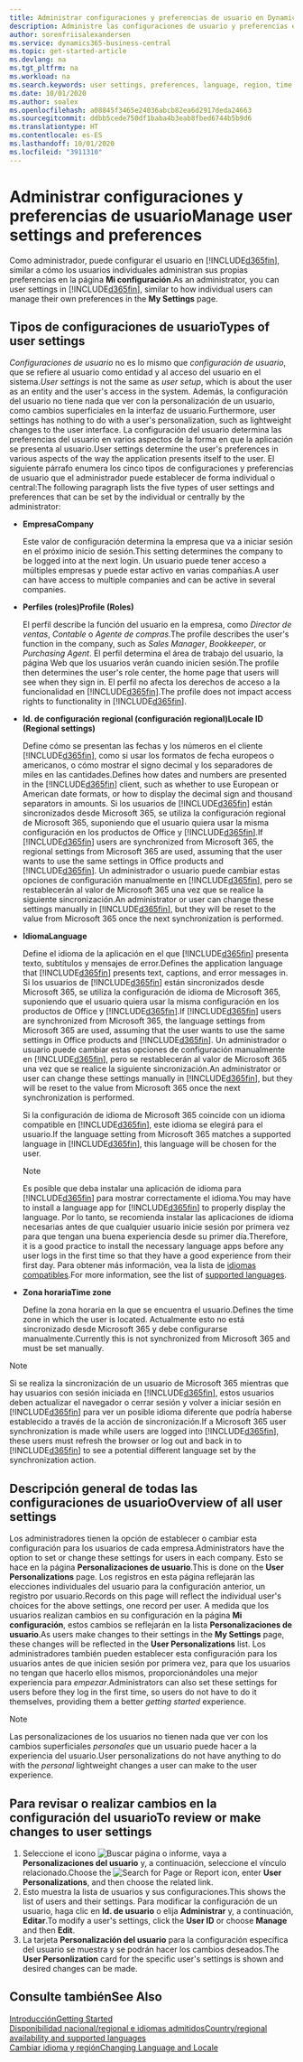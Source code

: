```yaml
---
title: Administrar configuraciones y preferencias de usuario en Dynamics 365 Business Central
description: Administre las configuraciones de usuario y preferencias en Dynamics 365 Business Central.
author: sorenfriisalexandersen
ms.service: dynamics365-business-central
ms.topic: get-started-article
ms.devlang: na
ms.tgt_pltfrm: na
ms.workload: na
ms.search.keywords: user settings, preferences, language, region, time zone, regional settings
ms.date: 10/01/2020
ms.author: soalex
ms.openlocfilehash: a08845f3465e24036abcb82ea6d2917deda24663
ms.sourcegitcommit: ddbb5cede750df1baba4b3eab8fbed6744b5b9d6
ms.translationtype: HT
ms.contentlocale: es-ES
ms.lasthandoff: 10/01/2020
ms.locfileid: "3911310"
---
```

# <a name="manage-user-settings-and-preferences"></a><span data-ttu-id="1b98a-103">Administrar configuraciones y preferencias de usuario</span><span class="sxs-lookup"><span data-stu-id="1b98a-103">Manage user settings and preferences</span></span>

<span data-ttu-id="1b98a-104">Como administrador, puede configurar el usuario en [!INCLUDE[d365fin](includes/d365fin_md.md)], similar a cómo los usuarios individuales administran sus propias preferencias en la página **Mi configuración**.</span><span class="sxs-lookup"><span data-stu-id="1b98a-104">As an administrator, you can user settings in [!INCLUDE[d365fin](includes/d365fin_md.md)], similar to how individual users can manage their own preferences in the **My Settings** page.</span></span>  

## <a name="types-of-user-settings"></a><span data-ttu-id="1b98a-105">Tipos de configuraciones de usuario</span><span class="sxs-lookup"><span data-stu-id="1b98a-105">Types of user settings</span></span>

<span data-ttu-id="1b98a-106">*Configuraciones de usuario* no es lo mismo que *configuración de usuario*, que se refiere al usuario como entidad y al acceso del usuario en el sistema.</span><span class="sxs-lookup"><span data-stu-id="1b98a-106">*User settings* is not the same as *user setup*, which is about the user as an entity and the user's access in the system.</span></span> <span data-ttu-id="1b98a-107">Además, la configuración del usuario no tiene nada que ver con la personalización de un usuario, como cambios superficiales en la interfaz de usuario.</span><span class="sxs-lookup"><span data-stu-id="1b98a-107">Furthermore, user settings has nothing to do with a user's personalization, such as lightweight changes to the user interface.</span></span> <span data-ttu-id="1b98a-108">La configuración del usuario determina las preferencias del usuario en varios aspectos de la forma en que la aplicación se presenta al usuario.</span><span class="sxs-lookup"><span data-stu-id="1b98a-108">User settings determine the user's preferences in various aspects of the way the application presents itself to the user.</span></span> <span data-ttu-id="1b98a-109">El siguiente párrafo enumera los cinco tipos de configuraciones y preferencias de usuario que el administrador puede establecer de forma individual o central:</span><span class="sxs-lookup"><span data-stu-id="1b98a-109">The following paragraph lists the five types of user settings and preferences that can be set by the individual or centrally by the administrator:</span></span>

- <span data-ttu-id="1b98a-110">**Empresa**</span><span class="sxs-lookup"><span data-stu-id="1b98a-110">**Company**</span></span>  

  <span data-ttu-id="1b98a-111">Este valor de configuración determina la empresa que va a iniciar sesión en el próximo inicio de sesión.</span><span class="sxs-lookup"><span data-stu-id="1b98a-111">This setting determines the company to be logged into at the next login.</span></span> <span data-ttu-id="1b98a-112">Un usuario puede tener acceso a múltiples empresas y puede estar activo en varias compañías.</span><span class="sxs-lookup"><span data-stu-id="1b98a-112">A user can have access to multiple companies and can be active in several companies.</span></span>

- <span data-ttu-id="1b98a-113">**Perfiles (roles)**</span><span class="sxs-lookup"><span data-stu-id="1b98a-113">**Profile (Roles)**</span></span>  

  <span data-ttu-id="1b98a-114">El perfil describe la función del usuario en la empresa, como *Director de ventas*, *Contable* o *Agente de compras*.</span><span class="sxs-lookup"><span data-stu-id="1b98a-114">The profile describes the user's function in the company, such as *Sales Manager*, *Bookkeeper*, or *Purchasing Agent*.</span></span> <span data-ttu-id="1b98a-115">El perfil determina el área de trabajo del usuario, la página Web que los usuarios verán cuando inicien sesión.</span><span class="sxs-lookup"><span data-stu-id="1b98a-115">The profile then determines the user's role center, the home page that users will see when they sign in.</span></span> <span data-ttu-id="1b98a-116">El perfil no afecta los derechos de acceso a la funcionalidad en [!INCLUDE[d365fin](includes/d365fin_md.md)].</span><span class="sxs-lookup"><span data-stu-id="1b98a-116">The profile does not impact access rights to functionality in [!INCLUDE[d365fin](includes/d365fin_md.md)].</span></span>  

- <span data-ttu-id="1b98a-117">**Id. de configuración regional (configuración regional)**</span><span class="sxs-lookup"><span data-stu-id="1b98a-117">**Locale ID (Regional settings)**</span></span>  

  <span data-ttu-id="1b98a-118">Define cómo se presentan las fechas y los números en el cliente [!INCLUDE[d365fin](includes/d365fin_md.md)], como si usar los formatos de fecha europeos o americanos, o cómo mostrar el signo decimal y los separadores de miles en las cantidades.</span><span class="sxs-lookup"><span data-stu-id="1b98a-118">Defines how dates and numbers are presented in the [!INCLUDE[d365fin](includes/d365fin_md.md)] client, such as whether to use European or American date formats, or how to display the decimal sign and thousand separators in amounts.</span></span> <span data-ttu-id="1b98a-119">Si los usuarios de [!INCLUDE[d365fin](includes/d365fin_md.md)] están sincronizados desde Microsoft 365, se utiliza la configuración regional de Microsoft 365, suponiendo que el usuario quiera usar la misma configuración en los productos de Office y [!INCLUDE[d365fin](includes/d365fin_md.md)].</span><span class="sxs-lookup"><span data-stu-id="1b98a-119">If [!INCLUDE[d365fin](includes/d365fin_md.md)] users are synchronized from Microsoft 365, the regional settings from Microsoft 365 are used, assuming that the user wants to use the same settings in Office products and [!INCLUDE[d365fin](includes/d365fin_md.md)].</span></span> <span data-ttu-id="1b98a-120">Un administrador o usuario puede cambiar estas opciones de configuración manualmente en [!INCLUDE[d365fin](includes/d365fin_md.md)], pero se restablecerán al valor de Microsoft 365 una vez que se realice la siguiente sincronización.</span><span class="sxs-lookup"><span data-stu-id="1b98a-120">An administrator or user can change these settings manually in [!INCLUDE[d365fin](includes/d365fin_md.md)], but they will be reset to the value from Microsoft 365 once the next synchronization is performed.</span></span>

- <span data-ttu-id="1b98a-121">**Idioma**</span><span class="sxs-lookup"><span data-stu-id="1b98a-121">**Language**</span></span>  

  <span data-ttu-id="1b98a-122">Define el idioma de la aplicación en el que [!INCLUDE[d365fin](includes/d365fin_md.md)] presenta texto, subtítulos y mensajes de error.</span><span class="sxs-lookup"><span data-stu-id="1b98a-122">Defines the application language that [!INCLUDE[d365fin](includes/d365fin_md.md)] presents text, captions, and error messages in.</span></span> <span data-ttu-id="1b98a-123">Si los usuarios de [!INCLUDE[d365fin](includes/d365fin_md.md)] están sincronizados desde Microsoft 365, se utiliza la configuración de idioma de Microsoft 365, suponiendo que el usuario quiera usar la misma configuración en los productos de Office y [!INCLUDE[d365fin](includes/d365fin_md.md)].</span><span class="sxs-lookup"><span data-stu-id="1b98a-123">If [!INCLUDE[d365fin](includes/d365fin_md.md)] users are synchronized from Microsoft 365, the language settings from Microsoft 365 are used, assuming that the user wants to use the same settings in Office products and [!INCLUDE[d365fin](includes/d365fin_md.md)].</span></span> <span data-ttu-id="1b98a-124">Un administrador o usuario puede cambiar estas opciones de configuración manualmente en [!INCLUDE[d365fin](includes/d365fin_md.md)], pero se restablecerán al valor de Microsoft 365 una vez que se realice la siguiente sincronización.</span><span class="sxs-lookup"><span data-stu-id="1b98a-124">An administrator or user can change these settings manually in [!INCLUDE[d365fin](includes/d365fin_md.md)], but they will be reset to the value from Microsoft 365 once the next synchronization is performed.</span></span>

  <span data-ttu-id="1b98a-125">Si la configuración de idioma de Microsoft 365 coincide con un idioma compatible en [!INCLUDE[d365fin](includes/d365fin_md.md)], este idioma se elegirá para el usuario.</span><span class="sxs-lookup"><span data-stu-id="1b98a-125">If the language setting from Microsoft 365 matches a supported language in [!INCLUDE[d365fin](includes/d365fin_md.md)], this language will be chosen for the user.</span></span>  

  > [!NOTE]
  > <span data-ttu-id="1b98a-126">Es posible que deba instalar una aplicación de idioma para [!INCLUDE[d365fin](includes/d365fin_md.md)] para mostrar correctamente el idioma.</span><span class="sxs-lookup"><span data-stu-id="1b98a-126">You may have to install a language app for [!INCLUDE[d365fin](includes/d365fin_md.md)] to properly display the language.</span></span> <span data-ttu-id="1b98a-127">Por lo tanto, se recomienda instalar las aplicaciones de idioma necesarias antes de que cualquier usuario inicie sesión por primera vez para que tengan una buena experiencia desde su primer día.</span><span class="sxs-lookup"><span data-stu-id="1b98a-127">Therefore, it is a good practice to install the necessary language apps before any user logs in the first time so that they have a good experience from their first day.</span></span> <span data-ttu-id="1b98a-128">Para obtener más información, vea la lista de [idiomas compatibles](/dynamics365/business-central/dev-itpro/compliance/apptest-countries-and-translations).</span><span class="sxs-lookup"><span data-stu-id="1b98a-128">For more information, see the list of [supported languages](/dynamics365/business-central/dev-itpro/compliance/apptest-countries-and-translations).</span></span>  
  
- <span data-ttu-id="1b98a-129">**Zona horaria**</span><span class="sxs-lookup"><span data-stu-id="1b98a-129">**Time zone**</span></span>  

  <span data-ttu-id="1b98a-130">Define la zona horaria en la que se encuentra el usuario.</span><span class="sxs-lookup"><span data-stu-id="1b98a-130">Defines the time zone in which the user is located.</span></span> <span data-ttu-id="1b98a-131">Actualmente esto no está sincronizado desde Microsoft 365 y debe configurarse manualmente.</span><span class="sxs-lookup"><span data-stu-id="1b98a-131">Currently this is not synchronized from Microsoft 365 and must be set manually.</span></span>  

> [!NOTE]
> <span data-ttu-id="1b98a-132">Si se realiza la sincronización de un usuario de Microsoft 365 mientras que hay usuarios con sesión iniciada en [!INCLUDE[d365fin](includes/d365fin_md.md)], estos usuarios deben actualizar el navegador o cerrar sesión y volver a iniciar sesión en [!INCLUDE[d365fin](includes/d365fin_md.md)] para ver un posible idioma diferente que podría haberse establecido a través de la acción de sincronización.</span><span class="sxs-lookup"><span data-stu-id="1b98a-132">If a Microsoft 365 user synchronization is made while users are logged into [!INCLUDE[d365fin](includes/d365fin_md.md)], these users must refresh the browser or log out and back in to [!INCLUDE[d365fin](includes/d365fin_md.md)] to see a potential different language set by the synchronization action.</span></span>

## <a name="overview-of-all-user-settings"></a><span data-ttu-id="1b98a-133">Descripción general de todas las configuraciones de usuario</span><span class="sxs-lookup"><span data-stu-id="1b98a-133">Overview of all user settings</span></span>

<span data-ttu-id="1b98a-134">Los administradores tienen la opción de establecer o cambiar esta configuración para los usuarios de cada empresa.</span><span class="sxs-lookup"><span data-stu-id="1b98a-134">Administrators have the option to set or change these settings for users in each company.</span></span> <span data-ttu-id="1b98a-135">Esto se hace en la página **Personalizaciones de usuario**.</span><span class="sxs-lookup"><span data-stu-id="1b98a-135">This is done on the **User Personalizations** page.</span></span> <span data-ttu-id="1b98a-136">Los registros en esta página reflejarán las elecciones individuales del usuario para la configuración anterior, un registro por usuario.</span><span class="sxs-lookup"><span data-stu-id="1b98a-136">Records on this page will reflect the individual user's choices for the above settings, one record per user.</span></span> <span data-ttu-id="1b98a-137">A medida que los usuarios realizan cambios en su configuración en la página **Mi configuración**, estos cambios se reflejarán en la lista **Personalizaciones de usuario**.</span><span class="sxs-lookup"><span data-stu-id="1b98a-137">As users make changes to their settings in the **My Settings** page, these changes will be reflected in the **User Personalizations** list.</span></span> <span data-ttu-id="1b98a-138">Los administradores también pueden establecer esta configuración para los usuarios antes de que inicien sesión por primera vez, para que los usuarios no tengan que hacerlo ellos mismos, proporcionándoles una mejor experiencia para *empezar*.</span><span class="sxs-lookup"><span data-stu-id="1b98a-138">Administrators can also set these settings for users before they log in the first time, so users do not have to do it themselves, providing them a better *getting started* experience.</span></span>

> [!NOTE]
> <span data-ttu-id="1b98a-139">Las personalizaciones de los usuarios no tienen nada que ver con los cambios superficiales *personales* que un usuario puede hacer a la experiencia del usuario.</span><span class="sxs-lookup"><span data-stu-id="1b98a-139">User personalizations do not have anything to do with the *personal* lightweight changes a user can make to the user experience.</span></span>

## <a name="to-review-or-make-changes-to-user-settings"></a><span data-ttu-id="1b98a-140">Para revisar o realizar cambios en la configuración del usuario</span><span class="sxs-lookup"><span data-stu-id="1b98a-140">To review or make changes to user settings</span></span>

1. <span data-ttu-id="1b98a-141">Seleccione el icono ![Buscar página o informe](media/ui-search/search_small.png "Icono Buscar página o informe"), vaya a **Personalizaciones del usuario** y, a continuación, seleccione el vínculo relacionado.</span><span class="sxs-lookup"><span data-stu-id="1b98a-141">Choose the ![Search for Page or Report](media/ui-search/search_small.png "Search for Page or Report icon") icon, enter **User Personalizations**, and then choose the related link.</span></span>
2. <span data-ttu-id="1b98a-142">Esto muestra la lista de usuarios y sus configuraciones.</span><span class="sxs-lookup"><span data-stu-id="1b98a-142">This shows the list of users and their settings.</span></span> <span data-ttu-id="1b98a-143">Para modificar la configuración de un usuario, haga clic en **Id. de usuario** o elija **Administrar** y, a continuación, **Editar**.</span><span class="sxs-lookup"><span data-stu-id="1b98a-143">To modify a user's settings, click the **User ID** or choose **Manage** and then **Edit**.</span></span>
3. <span data-ttu-id="1b98a-144">La tarjeta **Personalización del usuario** para la configuración específica del usuario se muestra y se podrán hacer los cambios deseados.</span><span class="sxs-lookup"><span data-stu-id="1b98a-144">The **User Personlization** card for the specific user's settings is shown and desired changes can be made.</span></span>  

## <a name="see-also"></a><span data-ttu-id="1b98a-145">Consulte también</span><span class="sxs-lookup"><span data-stu-id="1b98a-145">See Also</span></span>

[<span data-ttu-id="1b98a-146">Introducción</span><span class="sxs-lookup"><span data-stu-id="1b98a-146">Getting Started</span></span>](product-get-started.md)  
[<span data-ttu-id="1b98a-147">Disponibilidad nacional/regional e idiomas admitidos</span><span class="sxs-lookup"><span data-stu-id="1b98a-147">Country/regional availability and supported languages</span></span>](/dynamics365/business-central/dev-itpro/compliance/apptest-countries-and-translations)  
[<span data-ttu-id="1b98a-148">Cambiar idioma y región</span><span class="sxs-lookup"><span data-stu-id="1b98a-148">Changing Language and Locale</span></span>](about-locale-language.md)  
